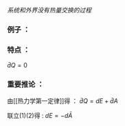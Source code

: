 $\begin{equation}\tag{绝热过程}
系统和外界没有热量交换的过程
\end{equation}$

### 例子 ：

### 特点 ：

$\begin{equation}\tag{1}
\bar{d}Q=0
\end{equation}$

### 重要推论 ：

   由[[热力学第一定律]]得 ：
$\begin{equation}\tag{2}
\bar{d}Q=dE+\bar{d}A
\end{equation}$

联立(1)(2)得 :
$\begin{equation}\tag{结论}
dE=-d\bar{A}
\end{equation}$